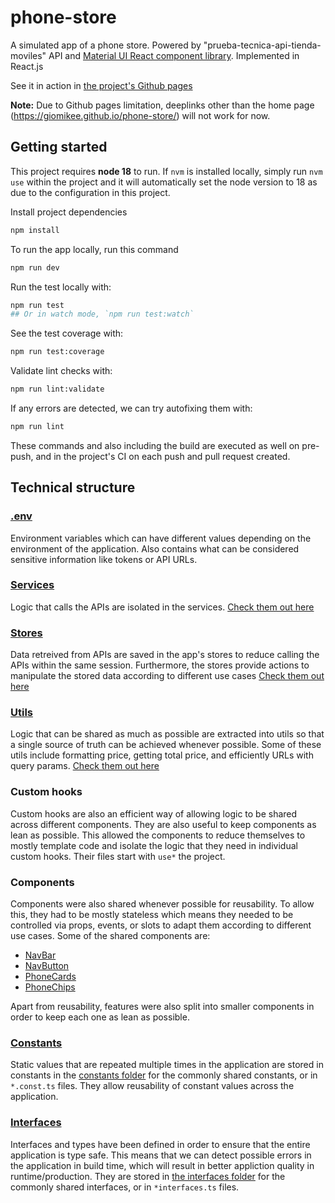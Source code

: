 # phone-store

A simulated app of a phone store. Powered by "prueba-tecnica-api-tienda-moviles" API and [Material UI React component library](https://mui.com/). Implemented in React.js

See it in action in [the project's Github pages](https://giomikee.github.io/phone-store/)

**Note:** Due to Github pages limitation, deeplinks other than the home page (https://giomikee.github.io/phone-store/) will not work for now.

## Getting started

This project requires **node 18** to run. If `nvm` is installed locally, simply run `nvm use` within the project and it will automatically set the node version to 18 as due to the configuration in this project.

Install project dependencies

```bash
npm install
```

To run the app locally, run this command
```bash
npm run dev
```

Run the test locally with:
```bash
npm run test
## Or in watch mode, `npm run test:watch`
```

See the test coverage with:
```bash
npm run test:coverage
```

Validate lint checks with:
```bash
npm run lint:validate
```

If any errors are detected, we can try autofixing them with:
```bash
npm run lint
```

These commands and also including the build are executed as well on pre-push, and in the project's CI on each push and pull request created.

## Technical structure

### [.env](https://github.com/giomikee/phone-store/blob/main/.env)

Environment variables which can have different values depending on the environment of the application. Also contains what can be considered sensitive information like tokens or API URLs.

### [Services](https://github.com/giomikee/phone-store/tree/main/src/services)

Logic that calls the APIs are isolated in the services. [Check them out here](https://github.com/giomikee/phone-store/tree/main/src/services)

### [Stores](https://github.com/giomikee/phone-store/tree/main/src/state)

Data retreived from APIs are saved in the app's stores to reduce calling the APIs within the same session. Furthermore, the stores provide actions to manipulate the stored data according to different use cases [Check them out here](https://github.com/giomikee/phone-store/tree/main/src/state)

### [Utils](https://github.com/giomikee/phone-store/tree/main/src/utils)

Logic that can be shared as much as possible are extracted into utils so that a single source of truth can be achieved whenever possible. Some of these utils include formatting price, getting total price, and efficiently URLs with query params. [Check them out here](https://github.com/giomikee/phone-store/tree/main/src/utils)

### Custom hooks

Custom hooks are also an efficient way of allowing logic to be shared across different components. They are also useful to keep components as lean as possible. This allowed the components to reduce themselves to mostly template code and isolate the logic that they need in individual custom hooks. Their files start with `use*` the project.

### Components

Components were also shared whenever possible for reusability. To allow this, they had to be mostly stateless which means they needed to be controlled via props, events, or slots to adapt them according to different use cases. Some of the shared components are:

- [NavBar](https://github.com/giomikee/phone-store/tree/main/src/components/NavBar)
- [NavButton](https://github.com/giomikee/phone-store/tree/main/src/components/NavButton)
- [PhoneCards](https://github.com/giomikee/phone-store/tree/main/src/components/PhoneCards)
- [PhoneChips](https://github.com/giomikee/phone-store/tree/main/src/components/PhoneChips)

Apart from reusability, features were also split into smaller components in order to keep each one as lean as possible.

### [Constants](https://github.com/giomikee/phone-store/tree/main/src/constants)

Static values that are repeated multiple times in the application are stored in constants in the [constants folder](https://github.com/giomikee/phone-store/tree/main/src/constants) for the commonly shared constants, or in `*.const.ts` files. They allow reusability of constant values across the application.

### [Interfaces](https://github.com/giomikee/phone-store/tree/main/src/interfaces)

Interfaces and types have been defined in order to ensure that the entire application is type safe. This means that we can detect possible errors in the application in build time, which will result in better appliction quality in runtime/production. They are stored in [the interfaces folder](https://github.com/giomikee/phone-store/tree/main/src/interfaces) for the commonly shared interfaces, or in `*interfaces.ts` files.
